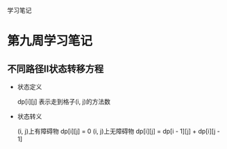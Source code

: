 学习笔记

# 第九周学习笔记

## 不同路径II状态转移方程

* 状态定义

	dp[i][j] 表示走到格子(i, j)的方法数

* 状态转义

	(i, j)上有障碍物 dp[i][j] = 0
	(i, j)上无障碍物 dp[i][j] = dp[i - 1][j] + dp[i][j - 1]
